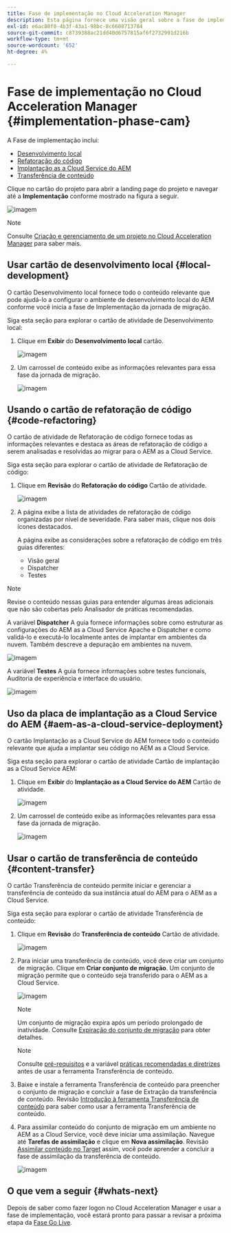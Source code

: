 ```yaml
---
title: Fase de implementação no Cloud Acceleration Manager
description: Esta página fornece uma visão geral sobre a fase de implementação no Cloud Acceleration Manager.
exl-id: e6ac88f0-4b3f-43a1-98bc-8c6608713784
source-git-commit: c8739388ac21dd40d6757815af6f2732991d216b
workflow-type: tm+mt
source-wordcount: '652'
ht-degree: 4%

---
```


# Fase de implementação no Cloud Acceleration Manager {#implementation-phase-cam}

A Fase de implementação inclui:

* [Desenvolvimento local](#local-development)
* [Refatoração do código](#code-refactoring)
* [Implantação as a Cloud Service do AEM](#aem-as-a-cloud-service-deployment)
* [Transferência de conteúdo](#content-transfer)


Clique no cartão do projeto para abrir a landing page do projeto e navegar até a **Implementação** conforme mostrado na figura a seguir.

![imagem](/help/journey-migration/cloud-acceleration-manager/assets/implementation-1.png)

>[!NOTE]
>Consulte [Criação e gerenciamento de um projeto no Cloud Acceleration Manager](getting-started-cam.md#create-project) para saber mais.


## Usar cartão de desenvolvimento local {#local-development}

O cartão Desenvolvimento local fornece todo o conteúdo relevante que pode ajudá-lo a configurar o ambiente de desenvolvimento local do AEM conforme você inicia a fase de Implementação da jornada de migração.

Siga esta seção para explorar o cartão de atividade de Desenvolvimento local:

1. Clique em **Exibir** do **Desenvolvimento local** cartão.

   ![imagem](/help/journey-migration/cloud-acceleration-manager/assets/implementation-2.png)

1. Um carrossel de conteúdo exibe as informações relevantes para essa fase da jornada de migração.

   ![imagem](/help/journey-migration/cloud-acceleration-manager/assets/implementation-3.png)


## Usando o cartão de refatoração de código {#code-refactoring}

O cartão de atividade de Refatoração de código fornece todas as informações relevantes e destaca as áreas de refatoração de código a serem analisadas e resolvidas ao migrar para o AEM as a Cloud Service.

Siga esta seção para explorar o cartão de atividade de Refatoração de código:

1. Clique em **Revisão** do **Refatoração do código** Cartão de atividade.

   ![imagem](/help/journey-migration/cloud-acceleration-manager/assets/implementation-4.png)

1. A página exibe a lista de atividades de refatoração de código organizadas por nível de severidade. Para saber mais, clique nos dois ícones destacados.

   A página exibe as considerações sobre a refatoração de código em três guias diferentes:

   * Visão geral
   * Dispatcher
   * Testes

>[!NOTE]
>Revise o conteúdo nessas guias para entender algumas áreas adicionais que não são cobertas pelo Analisador de práticas recomendadas.

A variável **Dispatcher** A guia fornece informações sobre como estruturar as configurações do AEM as a Cloud Service Apache e Dispatcher e como validá-lo e executá-lo localmente antes de implantar em ambientes da nuvem. Também descreve a depuração em ambientes na nuvem.

![imagem](/help/journey-migration/cloud-acceleration-manager/assets/coderefactoring-2.png)

A variável **Testes** A guia fornece informações sobre testes funcionais, Auditoria de experiência e interface do usuário.

![imagem](/help/journey-migration/cloud-acceleration-manager/assets/coderefactoring-3.png)


## Uso da placa de implantação as a Cloud Service do AEM {#aem-as-a-cloud-service-deployment}

O cartão Implantação as a Cloud Service do AEM fornece todo o conteúdo relevante que ajuda a implantar seu código no AEM as a Cloud Service.

Siga esta seção para explorar o cartão de atividade Cartão de implantação as a Cloud Service AEM:

1. Clique em **Exibir** do **Implantação as a Cloud Service do AEM** Cartão de atividade.

   ![imagem](/help/journey-migration/cloud-acceleration-manager/assets/implementation-6.png)

1. Um carrossel de conteúdo exibe as informações relevantes para essa fase da jornada de migração.

   ![imagem](/help/journey-migration/cloud-acceleration-manager/assets/aem-deployment-card.png)


## Usar o cartão de transferência de conteúdo {#content-transfer}

O cartão Transferência de conteúdo permite iniciar e gerenciar a transferência de conteúdo da sua instância atual do AEM para o AEM as a Cloud Service.

Siga esta seção para explorar o cartão de atividade Transferência de conteúdo:

1. Clique em **Revisão** do **Transferência de conteúdo** Cartão de atividade.

   ![imagem](/help/journey-migration/cloud-acceleration-manager/assets/contenttransfer-1.png)

1. Para iniciar uma transferência de conteúdo, você deve criar um conjunto de migração. Clique em **Criar conjunto de migração**. Um conjunto de migração permite que o conteúdo seja transferido para o AEM as a Cloud Service.

   ![imagem](/help/journey-migration/cloud-acceleration-manager/assets/contenttransfer-2.png)

   >[!NOTE]
   >Um conjunto de migração expira após um período prolongado de inatividade. Consulte [Expiração do conjunto de migração](/help/journey-migration/content-transfer-tool/using-content-transfer-tool/overview-content-transfer-tool.md#migration-set-expiry) para obter detalhes.

   >[!NOTE]
   >Consulte [pré-requisitos](https://experienceleague.adobe.com/docs/experience-manager-cloud-service/content/migration-journey/cloud-migration/content-transfer-tool/prerequisites-content-transfer-tool.html) e a variável [práticas recomendadas e diretrizes](https://experienceleague.adobe.com/docs/experience-manager-cloud-service/content/migration-journey/cloud-migration/content-transfer-tool/overview-content-transfer-tool.html) antes de usar a ferramenta Transferência de conteúdo.

1. Baixe e instale a ferramenta Transferência de conteúdo para preencher o conjunto de migração e concluir a fase de Extração da transferência de conteúdo. Revisão [Introdução à ferramenta Transferência de conteúdo](https://experienceleague.adobe.com/docs/experience-manager-cloud-service/content/migration-journey/cloud-migration/content-transfer-tool/getting-started-content-transfer-tool.html?lang=pt-BR) para saber como usar a ferramenta Transferência de conteúdo.

1. Para assimilar conteúdo do conjunto de migração em um ambiente no AEM as a Cloud Service, você deve iniciar uma assimilação. Navegue até **Tarefas de assimilação** e clique em **Nova assimilação**. Revisão [Assimilar conteúdo no Target](/help/journey-migration/content-transfer-tool/using-content-transfer-tool/ingesting-content.md) assim, você pode aprender a concluir a fase de assimilação da transferência de conteúdo.

   ![imagem](/help/journey-migration/cloud-acceleration-manager/assets/contenttransfer-3.png)

<!--### Estimating Content Transfer Time {#calculating}

A Content Transfer Tool calculator has been provided to estimate how long it could take to complete the content transfer activity. You can use the content repository size slider to select the size that applies to your project. The transfer times vary for the extraction and ingestion phases. 

   ![image](/help/journey-migration/cloud-acceleration-manager/assets/contenttransfer-4.png)

   >[!NOTE]
   >These times are estimates only. Factor such as network speeds and time to scale up instances have not been accounted for in these estimates.

To estimate the size of the AEM Repository, you can run the Disk Usage report under `http://HOST:PORT/etc/reports/diskusage.html`. 

You can also estimate the size of specific repository paths by using the `path` parameter, for example, `http://HOST:PORT/etc/reports/diskusage.html?path=/content/dam`. -->

## O que vem a seguir {#whats-next}

Depois de saber como fazer logon no Cloud Acceleration Manager e usar a fase de implementação, você estará pronto para passar a revisar a próxima etapa da [Fase Go Live](https://experienceleague.adobe.com/docs/experience-manager-cloud-service/content/migration-journey/cloud-acceleration-manager/using-cam/cam-golive-phase.html).
